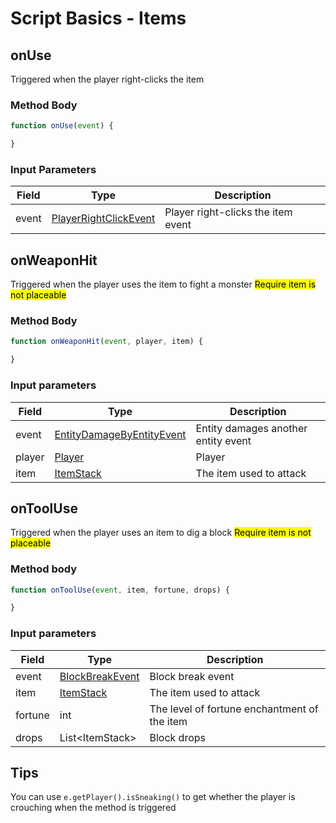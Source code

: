 # Script Basics - Items

## onUse

Triggered when the player right-clicks the item

### Method Body

```js
function onUse(event) {

}
```

### Input Parameters

|Field|Type|Description|
|--|---|--|
|event|[PlayerRightClickEvent](https://slimefun.github.io/javadocs/Slimefun4/docs/io/github/thebusybiscuit/slimefun4/api/events/PlayerRightClickEvent.html)|Player right-clicks the item event|

## onWeaponHit

Triggered when the player uses the item to fight a monster
<mark>Require item is not placeable</mark>

### Method Body

```js
function onWeaponHit(event, player, item) {

}
```

### Input parameters

|Field|Type|Description|
|--|---|--|
|event|[EntityDamageByEntityEvent](https://hub.spigotmc.org/javadocs/spigot/org/bukkit/event/entity/EntityDamageByEntityEvent.html)|Entity damages another entity event|
|player|[Player](https://hub.spigotmc.org/javadocs/spigot/org/bukkit/entity/Player.html)|Player|The player who triggered|
|item|[ItemStack](https://hub.spigotmc.org/javadocs/spigot/org/bukkit/inventory/ItemStack.html)|The item used to attack|

## onToolUse

Triggered when the player uses an item to dig a block
<mark>Require item is not placeable</mark>

### Method body

```js
function onToolUse(event, item, fortune, drops) {

}
```

### Input parameters

|Field|Type|Description|
|--|---|--|
|event|[BlockBreakEvent](https://hub.spigotmc.org/javadocs/spigot/org/bukkit/event/block/BlockBreakEvent.html)|Block break event|
|item|[ItemStack](https://hub.spigotmc.org/javadocs/spigot/org/bukkit/inventory/ItemStack.html)|The item used to attack|
|fortune|int|The level of fortune enchantment of the item|
|drops|List\<ItemStack\>|Block drops|

## Tips

You can use `e.getPlayer().isSneaking()` to get whether the player is crouching when the method is triggered